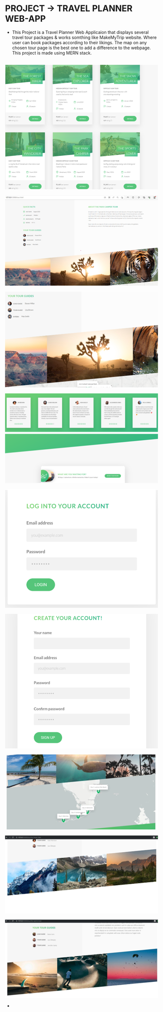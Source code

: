 # PROJECT -> TRAVEL PLANNER WEB-APP

- This Project is a Travel Planner Web Applicaion that displays several travel tour packages & works somthing like MakeMyTrip website. Where user can book packages according to their likings. The map on any chosen tour page is the best one to add a difference to the webpage. This project is made using MERN stack.

<br>
<img src="https://github.com/Kgotta-contribute/PROJECTS_On_RESUME/blob/main/TravelPlannerApp/Images/Screenshot%20(58).png?raw=true" alt="Image Description" style="margin-right: 150px;">
</br>
<br>
<img src="https://github.com/Kgotta-contribute/PROJECTS_On_RESUME/blob/main/TravelPlannerApp/Images/Screenshot%20(59).png?raw=true" alt="Image Description" style="margin-right: 150px;">
</br>
<br>
<img src="https://github.com/Kgotta-contribute/PROJECTS_On_RESUME/blob/main/TravelPlannerApp/Images/Screenshot%20(60).png?raw=true" alt="Image Description" style="margin-right: 150px;">
</br>
<br>
<img src="https://github.com/Kgotta-contribute/PROJECTS_On_RESUME/blob/main/TravelPlannerApp/Images/Screenshot%20(61).png?raw=true" alt="Image Description" style="margin-right: 150px;">
</br>
<br>
<img src="https://github.com/Kgotta-contribute/PROJECTS_On_RESUME/blob/main/TravelPlannerApp/Images/Screenshot%20(34).png?raw=true" alt="Image Description" style="margin-right: 150px;">
</br>
<br>
<img src="https://github.com/Kgotta-contribute/PROJECTS_On_RESUME/blob/main/TravelPlannerApp/Images/Screenshot%20(35).png?raw=true" alt="Image Description" style="margin-right: 150px;">
</br>
<br>
<img src="https://github.com/Kgotta-contribute/PROJECTS_On_RESUME/blob/main/TravelPlannerApp/Images/Screenshot%20(30).png?raw=true" alt="Image Description" style="margin-right: 150px;">
</br>
<br>
<img src="https://github.com/Kgotta-contribute/PROJECTS_On_RESUME/blob/main/TravelPlannerApp/Images/Screenshot%20(56).png?raw=true" alt="Image Description" style="margin-right: 150px;">
</br>
<br>
<img src="https://github.com/Kgotta-contribute/PROJECTS_On_RESUME/blob/main/TravelPlannerApp/Images/Screenshot%20(57).png?raw=true" alt="Image Description" style="margin-right: 150px;">
</br>


- 








